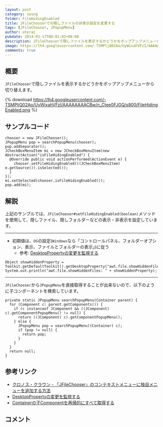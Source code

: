 ```yaml
---
layout: post
category: swing
folder: FileHidingEnabled
title: JFileChooserでの隠しファイルの非表示設定を変更する
tags: [JFileChooser, JPopupMenu]
author: aterai
pubdate: 2014-03-17T00:01:02+09:00
description: JFileChooserで隠しファイルを表示するかどうかをポップアップメニューから切り替えます。
image: https://lh4.googleusercontent.com/-TSMPljQ02Ao/UyWixahVFzI/AAAAAAAACBw/n_Ctee0FJGQ/s800/FileHidingEnabled.png
comments: true
---
```

## 概要
`JFileChooser`で隠しファイルを表示するかどうかをポップアップメニューから切り替えます。

{% download https://lh4.googleusercontent.com/-TSMPljQ02Ao/UyWixahVFzI/AAAAAAAACBw/n_Ctee0FJGQ/s800/FileHidingEnabled.png %}

## サンプルコード
<pre class="prettyprint"><code>chooser = new JFileChooser();
JPopupMenu pop = searchPopupMenu(chooser);
pop.addSeparator();
JCheckBoxMenuItem mi = new JCheckBoxMenuItem(new AbstractAction("isFileHidingEnabled") {
  @Override public void actionPerformed(ActionEvent e) {
    chooser.setFileHidingEnabled(((JCheckBoxMenuItem) e.getSource()).isSelected());
  }
});
mi.setSelected(chooser.isFileHidingEnabled());
pop.add(mi);
</code></pre>

## 解説
上記のサンプルでは、`JFileChooser#setFileHidingEnabled(boolean)`メソッドを使用して、隠しファイル、隠しフォルダーなどの表示・非表示を設定しています。

- - - -
- 初期値は、`OS`の設定(`Windows`なら「コントロールパネル、フォルダーオプション、表示、ファイルとフォルダーの表示」)に従う
    - 参考: [DesktopPropertyの変更を監視する](http://ateraimemo.com/Swing/DesktopProperty.html)

<!-- dummy comment line for breaking list -->

<pre class="prettyprint"><code>Object showHiddenProperty = Toolkit.getDefaultToolkit().getDesktopProperty("awt.file.showHiddenFiles");
System.out.println("awt.file.showHiddenFiles: " + showHiddenProperty);
</code></pre>

- - - -
`JFileChooser`から`JPopupMenu`を直接取得することが出来ないので、以下のように子コンポーネントを検索しています。

<pre class="prettyprint"><code>private static JPopupMenu searchPopupMenu(Container parent) {
  for (Component c: parent.getComponents()) {
    if (c instanceof JComponent &amp;&amp; ((JComponent) c).getComponentPopupMenu() != null) {
      return ((JComponent) c).getComponentPopupMenu();
    } else {
      JPopupMenu pop = searchPopupMenu((Container) c);
      if (pop != null) {
        return pop;
      }
    }
  }
  return null;
}
</code></pre>

## 参考リンク
- [クロノス・クラウン - 「JFileChooser」のコンテキストメニューに独自メニューを追加する方法](http://crocro.com/news/20110706140746.html)
- [DesktopPropertyの変更を監視する](http://ateraimemo.com/Swing/DesktopProperty.html)
- [Containerの子Componentを再帰的にすべて取得する](http://ateraimemo.com/Swing/GetComponentsRecursively.html)

<!-- dummy comment line for breaking list -->

## コメント
